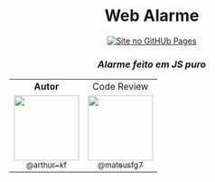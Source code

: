<div align="center">

# Web Alarme
[![Site no GitHUb Pages](https://img.shields.io/static/v1?label=Alarme&message=GithubPages&color=black&style=for-the-badge)](https://arthur-kf.github.io/Alarme/)

### _Alarme feito em JS puro_ 


<table>
  <tr align="center">
    <td><b>Autor</b></td>
    <td>Code Review</td>
  </tr>
  <tr align="center">
    <td>
      <a href="https://github.com/arthur-kf">
        <img src="https://avatars1.githubusercontent.com/u/58111874?v=4" width=115><br>
        <sub>@arthur-kf</sub>
      </a>
     </td>
    <td>
      <a href="https://github.com/mateusfg7">
        <img src="https://avatars1.githubusercontent.com/u/40613276?v=4" width=115><br>
        <sub>@mateusfg7</sub>
      </a>
     </td>
  </tr>
</table>

</div>
